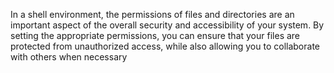 In a shell environment, the permissions of files and directories are an important aspect of the overall security and accessibility of your system. By setting the appropriate permissions, you can ensure that your files are protected from unauthorized access, while also allowing you to collaborate with others when necessary
